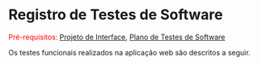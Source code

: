 # Registro de Testes de Software

<span style="color:red">Pré-requisitos: <a href="https://github.com/ICEI-PUC-Minas-PMV-ADS/pmv-ads-2024-1-e1-proj-web-t5-pmv-ads-2024-1-e1-projedusync/blob/main/documentos/04-Projeto%20de%20Interface.md"> Projeto de Interface</a></span>, <a href=""> Plano de Testes de Software</a>

Os testes funcionais realizados na aplicação web são descritos a seguir.
